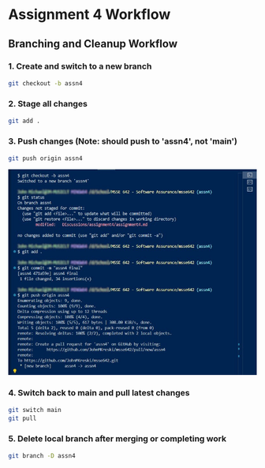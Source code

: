 # Assignment 4 Workflow

## Branching and Cleanup Workflow

### 1. Create and switch to a new branch

```bash
git checkout -b assn4
```

### 2. Stage all changes

```bash
git add .
```

### 3. Push changes (Note: should push to 'assn4', not 'main')

```bash
git push origin assn4
```

![Initial new branch screenshot](assets/initNewBranch.jpg)

### 4. Switch back to main and pull latest changes

```bash
git switch main
git pull
```

### 5. Delete local branch after merging or completing work

```bash
git branch -D assn4
```